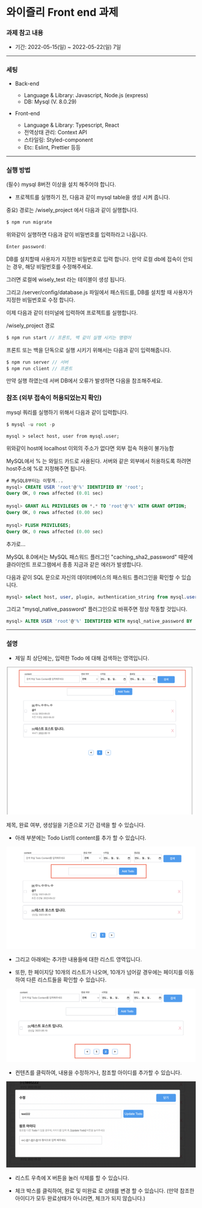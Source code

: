 # 와이즐리 Front end 과제

### 과제 참고 내용

- 기간: 2022-05-15(일) ~ 2022-05-22(일) 7일

---

### 세팅

- Back-end
   - Language & Library: Javascript, Node.js (express)
   - DB: Mysql (V. 8.0.29)

- Front-end
   - Language & Library: Typescript, React
   - 전역상태 관리: Context API
   - 스타일링: Styled-component
   - Etc: Eslint, Prettier 등등

---

### 실행 방법
(필수) mysql 8버전 이상을 설치 해주어야 합니다.

- 프로젝트를 실행하기 전, 다음과 같이 mysql table을 생성 시켜 줍니다.

중요) 경로는 /wisely_project 에서 다음과 같이 실행합니다.

```js
$ npm run migrate
```

위와같이 실행하면 다음과 같이 비밀번호를 입력하라고 나옵니다.

```js
Enter password: 
```
DB를 설치할때 사용자가 지정한 비밀번호로 입력 합니다. 만약 로컬 db에 접속이 안되는 경우, 해당 비밀번호를 수정해주세요.

그러면 로컬에 wisely_test 라는 테이블이 생성 됩니다.

그리고 /server/config/database.js 파일에서 패스워드를, DB를 설치할 때 사용자가 지정한 비밀번호로 수정 합니다.

이제 다음과 같이 터미널에 입력하여 프로젝트를 실행합니다.

/wisely_project 경로

```js
$ npm run start // 프론트, 백 같이 실행 시키는 명령어
```

프론트 또는 백을 단독으로 실행 시키기 위해서는 다음과 같이 입력해줍니다.

```js
$ npm run server // 서버
$ npm run client // 프론트
```

만약 실행 하였는데 서버 DB에서 오류가 발생하면 다음을 참조해주세요.

### 참조 (외부 접속이 허용되었는지 확인)

mysql 쿼리를 실행하기 위해서 다음과 같이 입력합니다.

```js
$ mysql -u root -p
```

```
mysql > select host, user from mysql.user;
```

위와같이 host에 localhost 이외의 주소가 없다면 외부 접속 허용이 불가능함

MySQL에서 % 는 와일드 카드로 사용된다.
서버와 같은 외부에서 허용하도록 하려면 host주소에 %로 지정해주면 됩니다.

```sql
# MySQL8부터는 이렇게...
mysql> CREATE USER 'root'@'%' IDENTIFIED BY 'root';
Query OK, 0 rows affected (0.01 sec)

mysql> GRANT ALL PRIVILEGES ON *.* TO 'root'@'%' WITH GRANT OPTION;
Query OK, 0 rows affected (0.00 sec)

mysql> FLUSH PRIVILEGES;
Query OK, 0 rows affected (0.00 sec)
```

추가로...

MySQL 8.0에서는 MySQL 패스워드 플러그인 "caching_sha2_password" 때문에 클라이언트 프로그램에서 종종 지금과 같은 에러가 발생합니다.

다음과 같이 SQL 문으로 자신의 데이터베이스의 패스워드 플러그인을 확인할 수 있습니다.

```sql
mysql> select host, user, plugin, authentication_string from mysql.user; 
```

그리고 "mysql_native_password" 플러그인으로 바꿔주면 정상 작동할 것입니다.

```sql
mysql> ALTER USER 'root'@'%' IDENTIFIED WITH mysql_native_password BY 'root';
```

---

### 설명

- 제일 최 상단에는, 입력한 Todo 에 대해 검색하는 영역입니다.

![images](./images/search.png)

제목, 완료 여부, 생성일을 기준으로 기간 검색을 할 수 있습니다.

- 아래 부분에는 Todo List의 content를 추가 할 수 있습니다.

![images](./images/add_item.png)

- 그리고 아래에는 추가한 내용들에 대한 리스트 영역입니다.

- 또한, 한 페이지당 10개의 리스트가 나오며, 10개가 넘어갈 경우에는 페이지를 이동하여 다른 리스트들을 확인할 수 있습니다.

![images](./images/paging.png)

- 컨텐츠를 클릭하여, 내용을 수정하거나, 참조할 아이디를 추가할 수 있습니다.

![images](./images/update.png)

- 리스트 우측에 X 버튼을 눌러 삭제를 할 수 있습니다.

- 체크 박스를 클릭하여, 완료 및 미완료 로 상태를 변경 할 수 있습니다.
(만약 참조한 아이디가 모두 완료상태가 아니라면, 체크가 되지 않습니다.)
